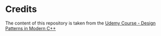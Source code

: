 # Credits

The content of this repository is taken from the [Udemy Course - Design Patterns in Modern C++](https://www.udemy.com/course/patterns-cplusplus)